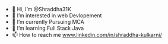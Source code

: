 - 👋 Hi, I’m @Shraddha31K
- 👀 I’m interested in web Devlopement
- 🌱 I’m currently Pursuing MCA 
- 💞️ I’m learning Full Stack Java
- 📫 How to reach me www.linkedin.com/in/shraddha-kulkarni/

